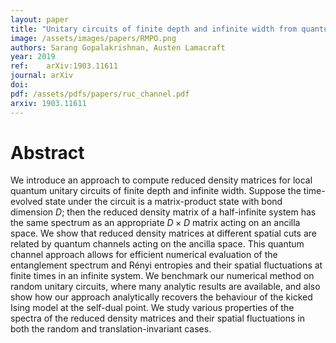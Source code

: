 ```yaml
---
layout: paper
title: "Unitary circuits of finite depth and infinite width from quantum channels"
image: /assets/images/papers/RMPO.png
authors: Sarang Gopalakrishnan, Austen Lamacraft
year: 2019
ref: 	arXiv:1903.11611
journal: arXiv
doi:
pdf: /assets/pdfs/papers/ruc_channel.pdf
arxiv: 1903.11611
---
```


# Abstract

We introduce an approach to compute reduced density matrices for local quantum unitary circuits of finite depth and infinite width. Suppose the time-evolved state under the circuit is a matrix-product state with bond dimension $D$; then the reduced density matrix of a half-infinite system has the same spectrum as an appropriate $D\times D$ matrix acting on an ancilla space. We show that reduced density matrices at different spatial cuts are related by quantum channels acting on the ancilla space. This quantum channel approach allows for efficient numerical evaluation of the entanglement spectrum and Rényi entropies and their spatial fluctuations at finite times in an infinite system. We benchmark our numerical method on random unitary circuits, where many analytic results are available, and also show how our approach analytically recovers the behaviour of the kicked Ising model at the self-dual point. We study various properties of the spectra of the reduced density matrices and their spatial fluctuations in both the random and translation-invariant cases.

